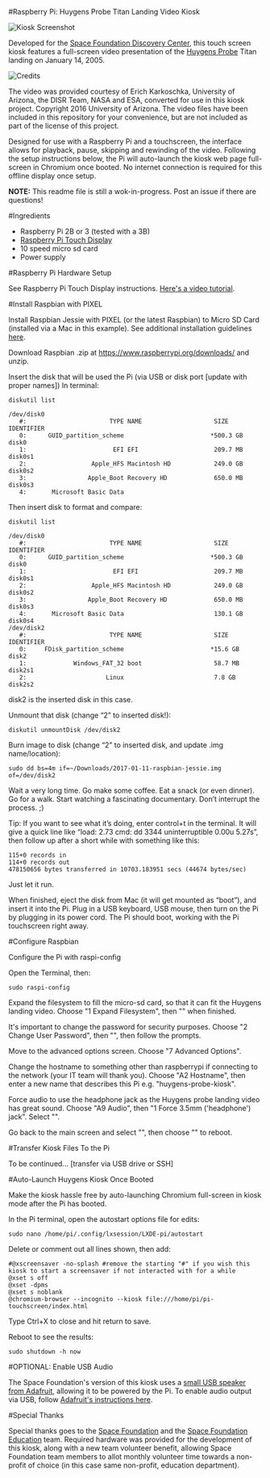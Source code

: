 #Raspberry Pi: Huygens Probe Titan Landing Video Kiosk

![Kiosk Screenshot](https://github.com/owntheweb/huygens-pi-kiosk/raw/master/img/preview.jpg)

Developed for the [Space Foundation Discovery Center](https://www.discoverspace.org), this touch screen kiosk features a full-screen video presentation of the [Huygens Probe](https://www.discoverspace.org/discover/el-pomar-space-gallery/huygens-probe) Titan landing on January 14, 2005.

![Credits](https://github.com/owntheweb/huygens-pi-kiosk/raw/master/img/credits.jpg)

The video was provided courtesy of Erich Karkoschka, University of Arizona, the DISR Team, NASA and ESA, converted for use in this kiosk project. Copyright 2016 University of Arizona. The video files have been included in this repository for your convenience, but are not included as part of the license of this project.

Designed for use with a Raspberry Pi and a touchscreen, the interface allows for playback, pause, skipping and rewinding of the video. Following the setup instructions below, the Pi will auto-launch the kiosk web page full-screen in Chromium once booted. No internet connection is required for this offline display once setup.

**NOTE:** This readme file is still a wok-in-progress. Post an issue if there are questions!

#Ingredients

- Raspberry Pi 2B or 3 (tested with a 3B)
- [Raspberry Pi Touch Display](https://www.raspberrypi.org/blog/the-eagerly-awaited-raspberry-pi-display/)
- 10 speed micro sd card
- Power supply

#Raspberry Pi Hardware Setup

See Raspberry Pi Touch Display instructions. [Here's a video tutorial](https://www.youtube.com/watch?v=tK-w-wDvRTg).

#Install Raspbian with PIXEL

Install Raspbian Jessie with PIXEL (or the latest Raspbian) to Micro SD Card (installed via a Mac in this example). See additional installation guidelines [here](https://www.raspberrypi.org/documentation/installation/installing-images/README.md).

Download Raspbian .zip at https://www.raspberrypi.org/downloads/ and unzip.

Insert the disk that will be used the Pi (via USB or disk port [update with proper names]) In terminal:

`diskutil list`

```
/dev/disk0
   #:                       TYPE NAME                    SIZE       IDENTIFIER
   0:      GUID_partition_scheme                        *500.3 GB   disk0
   1:                        EFI EFI                     209.7 MB   disk0s1
   2:                  Apple_HFS Macintosh HD            249.0 GB   disk0s2
   3:                 Apple_Boot Recovery HD             650.0 MB   disk0s3
   4:       Microsoft Basic Data 
```

Then insert disk to format and compare:

`diskutil list`

```
/dev/disk0
   #:                       TYPE NAME                    SIZE       IDENTIFIER
   0:      GUID_partition_scheme                        *500.3 GB   disk0
   1:                        EFI EFI                     209.7 MB   disk0s1
   2:                  Apple_HFS Macintosh HD            249.0 GB   disk0s2
   3:                 Apple_Boot Recovery HD             650.0 MB   disk0s3
   4:       Microsoft Basic Data                         130.1 GB   disk0s4
/dev/disk2
   #:                       TYPE NAME                    SIZE       IDENTIFIER
   0:     FDisk_partition_scheme                        *15.6 GB    disk2
   1:             Windows_FAT_32 boot                    58.7 MB    disk2s1
   2:                      Linux                         7.8 GB     disk2s2
```

disk2 is the inserted disk in this case.

Unmount that disk (change “2” to inserted disk!):

`diskutil unmountDisk /dev/disk2`

Burn image to disk (change “2” to inserted disk, and update .img name/location):

`sudo dd bs=4m if=~/Downloads/2017-01-11-raspbian-jessie.img of=/dev/disk2`

Wait a very long time. Go make some coffee. Eat a snack (or even dinner). Go for a walk. Start watching a fascinating documentary. Don’t interrupt the process. ;)

Tip: If you want to see what it’s doing, enter control+t in the terminal. It will give a quick line like “load: 2.73  cmd: dd 3344 uninterruptible 0.00u 5.27s”, then follow up after a short while with something like this:

```
115+0 records in
114+0 records out
478150656 bytes transferred in 10703.183951 secs (44674 bytes/sec)
```

Just let it run. 

When finished, eject the disk from Mac (it will get mounted as “boot”), and insert it into the Pi. Plug in a USB keyboard, USB mouse, then turn on the Pi by plugging in its power cord. The Pi should boot, working with the Pi touchscreen right away.

#Configure Raspbian

Configure the Pi with raspi-config

Open the Terminal, then:

`sudo raspi-config`

Expand the filesystem to fill the micro-sd card, so that it can fit the Huygens landing video. Choose "1 Expand Filesystem", then "<Ok>" when finished.

It's important to change the password for security purposes. Choose "2 Change User Password", then "<Ok>", then follow the prompts.

Move to the advanced options screen. Choose "7 Advanced Options".

Change the hostname to something other than raspberrypi if connecting to the network (your IT team will thank you). Choose "A2 Hostname", then enter a new name that describes this Pi e.g. "huygens-probe-kiosk".

Force audio to use the headphone jack as the Huygens probe landing video has great sound. Choose "A9 Audio", then "1 Force 3.5mm ('headphone') jack". Select "<Ok>".

Go back to the main screen and select "<Finish>", then choose "<Yes>" to reboot.

#Transfer Kiosk Files To the Pi

To be continued... [transfer via USB drive or SSH]

#Auto-Launch Huygens Kiosk Once Booted

Make the kiosk hassle free by auto-launching Chromium full-screen in kiosk mode after the Pi has booted.

In the Pi terminal, open the autostart options file for edits:

`sudo nano /home/pi/.config/lxsession/LXDE-pi/autostart`

Delete or comment out all lines shown, then add:

```
#@xscreensaver -no-splash #remove the starting "#" if you wish this kiosk to start a screensaver if not interacted with for a while
@xset s off
@xset -dpms
@xset s noblank
@chromium-browser --incognito --kiosk file:///home/pi/pi-touchscreen/index.html
```

Type Ctrl+X to close and hit return to save.

Reboot to see the results:

`sudo shutdown -h now`

#OPTIONAL: Enable USB Audio

The Space Foundation's version of this kiosk uses a [small USB speaker from Adafruit](https://www.adafruit.com/product/3369), allowing it to be powered by the Pi. To enable audio output via USB, follow [Adafruit's instructions here](https://learn.adafruit.com/usb-audio-cards-with-a-raspberry-pi/updating-alsa-config).

#Special Thanks

Special thanks goes to the [Space Foundation](https://www.spacefoundation.org) and the [Space Foundation Education](https://www.discoverspace.org) team. Required hardware was provided for the development of this kiosk, along with a new team volunteer benefit, allowing Space Foundation team members to allot monthly volunteer time towards a non-profit of choice (in this case same non-profit, education department).
